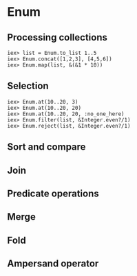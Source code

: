 # Enum #

## Processing collections

    iex> list = Enum.to_list 1..5
    iex> Enum.concat([1,2,3], [4,5,6])
    iex> Enum.map(list, &(&1 * 10))
    
## Selection

    iex> Enum.at(10..20, 3)
    iex> Enum.at(10..20, 20)
    iex> Enum.at(10..20, 20, :no_one_here)
    iex> Enum.filter(list, &Integer.even?/1)
    iex> Enum.reject(list, &Integer.even?/1)

## Sort and compare

## Join

## Predicate operations

## Merge

## Fold
    
## Ampersand operator
